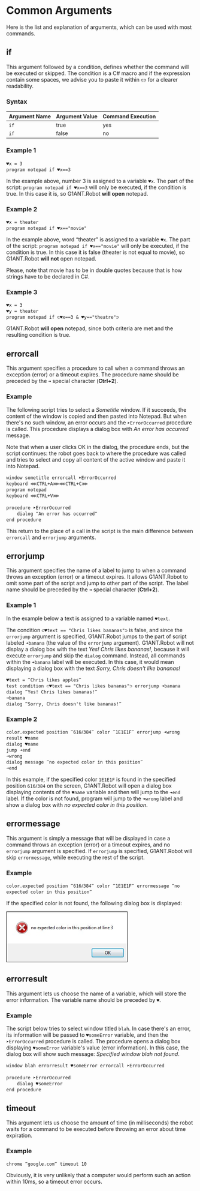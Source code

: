 # Common Arguments

Here is the list and explanation of arguments, which can be used with most commands.

## if

This argument followed by a condition, defines whether the command will be executed or skipped. The condition is a C# macro and if the expression contain some spaces, we advise you to paste it within `⊂⊃` for a clearer readability.

### Syntax

| Argument Name | Argument Value | Command Execution |
| ------------- | -------------- | ----------------- |
| `if` | true | yes |
| `if` | false | no |

### Example 1

```G1ANT
♥x = 3
program notepad if ♥x==3
```

In the example above, number 3 is assigned to a variable `♥x`.  The part of the script: `program notepad if ♥x==3` will only be executed, if the condition is true. In this case it is, so G1ANT.Robot **will open** notepad.

### Example 2

```G1ANT
♥x = theater
program notepad if ♥x=="movie"
```

In the example above, word “theater” is assigned to a variable `♥x`.  The part of the script: `program notepad if ♥x=="movie"` will only be executed, if the condition is true. In this case it is false (theater is not equal to movie), so G1ANT.Robot **will not** open notepad.

Please, note that movie has to be in double quotes because that is how strings have to be declared in C#.

### Example 3

```G1ANT
♥x = 3
♥y = theater
program notepad if ⊂♥x==3 & ♥y=="theatre"⊃
```

G1ANT.Robot **will open** notepad, since both criteria are met and the resulting condition is true.

## errorcall

This argument specifies a procedure to call when a command throws an exception (error) or a timeout expires. The procedure name should be preceded by the `➜` special character (**Ctrl+2**).

### Example

The following script tries to select a *Sometitle* window. If it succeeds, the content of the window is copied and then pasted into Notepad. But when there's no such window, an error occurs and the `➤ErrorOccurred` procedure is called. This procedure displays a dialog box with *An error has occurred* message.

Note that when a user clicks OK in the dialog, the procedure ends, but the script continues: the robot goes back to where the procedure was called and tries to select and copy all content of the active window and paste it into Notepad.

```G1ANT
window sometitle errorcall ➤ErrorOccurred
keyboard ⋘CTRL+A⋙⋘CTRL+C⋙
program notepad
keyboard ⋘CTRL+V⋙ 

procedure ➤ErrorOccurred
	dialog ‴An error has occurred‴
end procedure
```

This return to the place of a call in the script is the main difference between `errorcall` and `errorjump` arguments.

## errorjump 

This argument specifies the name of a label to jump to when a command throws an exception (error) or a timeout expires. It allows G1ANT.Robot to omit some part of the script and jump to other part of the script. The label name should be preceded by the `➜` special character (**Ctrl+2**).

### Example 1

In the example below a text is assigned to a variable named `♥text`.

The condition `⊂♥text == "Chris likes bananas"⊃` is false, and since the `errorjump` argument is specified,  G1ANT.Robot jumps to the part of script labeled `➜banana` (the value of the `errorjump` argument). G1ANT.Robot will not display a dialog box with the text *Yes! Chris likes bananas!*, because it will execute `errorjump` and skip the `dialog` command. Instead, all commands within the  `➜banana`  label will be executed. In this case, it would mean displaying a dialog box with the text *Sorry, Chris doesn't like bananas!*

```G1ANT
♥text = ‴Chris likes apples‴
test condition ⊂♥text == "Chris likes bananas"⊃ errorjump ➜banana
dialog ‴Yes! Chris likes bananas!‴
➜banana
dialog ‴Sorry, Chris doesn't like bananas!‴
```

### Example 2

```G1ANT
color.expected position ‴616⫽384‴ color ‴1E1E1F‴ errorjump ➜wrong result ♥name
dialog ♥name
jump ➜end
➜wrong 
dialog message ‴no expected color in this position‴
➜end
```

In this example, if the specified color `1E1E1F` is found in the specified position `616⫽384` on the screen, G1ANT.Robot will open a dialog box displaying contents of the `♥name` variable and then will jump to the `➜end` label. If the color is not found, program will jump to the `➜wrong` label and show a dialog box with *no expected color in this position*.

## errormessage

This argument is simply a message that will be displayed in case a command throws an exception (error) or a timeout expires, and no `errorjump` argument is specified. If `errorjump` is specified, G1ANT.Robot will skip `errormessage`, while executing the rest of the script.

### Example

```G1ANT
color.expected position ‴616⫽384‴ color ‴1E1E1F‴ errormessage ‴no expected color in this position‴
```

If the specified color is not found, the following dialog box is displayed:

![](../.gitbook/assets/errormessage-1542110074594.jpg)

## errorresult

This argument lets us choose the name of a variable, which will store the error information. The variable name should be preceded by `♥`.

### Example

The script below tries to select window titled `blah`. In case there's an error, its information will be passed to `♥someError` variable, and then the `➤ErrorOccurred` procedure is called. The procedure opens a dialog box displaying `♥someError` variable's value (error information). In this case, the dialog box will show such message: *Specified window blah not found*.

```G1ANT
window blah errorresult ♥someError errorcall ➤ErrorOccurred

procedure ➤ErrorOccurred
    dialog ♥someError
end procedure
```

## timeout

This argument lets us choose the amount of time (in milliseconds) the robot waits for a command to be executed before throwing an error about time expiration. 

### Example

```G1ANT
chrome ‴google.com‴ timeout 10
```

Obviously, it is very unlikely that a computer would perform such an action within 10ms, so a timeout error occurs.

